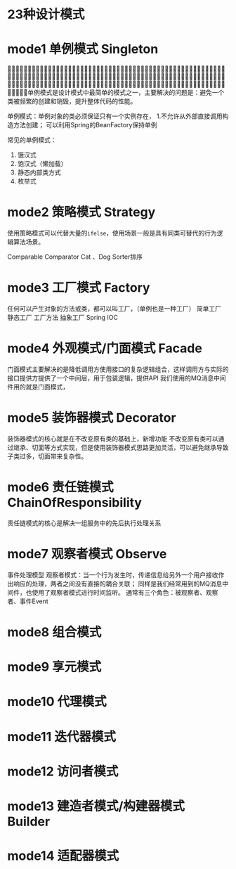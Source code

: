 <h1>23种设计模式</h1>

# mode1 单例模式 Singleton
􏰃􏰄􏰅􏰆􏱐􏲎􏴂􏱆􏴃􏰇􏰐􏰑􏰒􏰌􏴄􏰃􏰋􏰅􏰆􏰼􏰎􏰃􏰄􏰅􏰆􏱐􏲎􏴂􏱆􏴃􏰇􏰐􏰑􏰒􏰌􏴄􏰃􏰋􏰅􏰆􏰼􏰎􏰃􏰄􏰅􏰆􏱐􏲎􏴂􏱆􏴃􏰇􏰐􏰑􏰒􏰌􏴄􏰃􏰋􏰅􏰆􏰼􏰎􏰃􏰄􏰅􏰆􏱐􏲎􏴂􏱆􏴃􏰇􏰐􏰑􏰒􏰌􏴄􏰃􏰋􏰅􏰆􏰼􏰎􏰃􏰄􏰅􏰆􏱐􏲎􏴂􏱆􏴃􏰇􏰐􏰑􏰒􏰌􏴄􏰃􏰋􏰅􏰆􏰼􏰎􏰃􏰄􏰅􏰆􏱐􏲎􏴂􏱆􏴃􏰇􏰐􏰑􏰒􏰌􏴄􏰃􏰋􏰅􏰆􏰼􏰎􏰃􏰄􏰅􏰆􏱐􏲎􏴂􏱆􏴃􏰇􏰐􏰑􏰒􏰌􏴄􏰃􏰋􏰅􏰆􏰼􏰎􏰃􏰄􏰅􏰆􏱐􏲎􏴂􏱆􏴃􏰇􏰐􏰑􏰒􏰌􏴄􏰃􏰋􏰅􏰆􏰼单例模式是设计模式中最简单的模式之一，主要解决的问题是：避免一个类被频繁的创建和销毁，提升整体代码的性能。

单例模式：单例对象的类必须保证只有一个实例存在，
1.不允许从外部直接调用构造方法创建；
可以利用Spring的BeanFactory保持单例


常见的单例模式：
1. 饿汉式
2. 饱汉式（懒加载）
3. 静态内部类方式
4. 枚举式

# mode2 策略模式 Strategy
使用策略模式可以代替大量的`ifelse`，使用场景一般是具有同类可替代的行为逻辑算法场景。

Comparable
Comparator
Cat 、Dog
Sorter排序
# mode3 工厂模式 Factory 
任何可以产生对象的方法或类，都可以叫工厂，（单例也是一种工厂）
简单工厂
静态工厂
工厂方法
抽象工厂
Spring IOC


# mode4 外观模式/门面模式 Facade
门面模式主要解决的是降低调用方使用接口的复杂逻辑组合，这样调用方与实际的接口提供方提供了一个中间层，用于包装逻辑，提供API
我们使用的MQ消息中间件用的就是门面模式，

# mode5 装饰器模式 Decorator

装饰器模式的核心就是在不改变原有类的基础上，新增功能
不改变原有类可以通过继承、切面等方式实现，但是使用装饰器模式思路更加灵活，可以避免继承导致子类过多，切面带来复杂性。

# mode6 责任链模式  ChainOfResponsibility
责任链模式的核心是解决一组服务中的先后执行处理关系

# mode7 观察者模式 Observe
事件处理模型
观察者模式：当一个行为发生时，传递信息给另外一个用户接收作出响应的处理，两者之间没有直接的耦合关联；
同样是我们经常用到的MQ消息中间件，也使用了观察者模式进行时间监听。
通常有三个角色：被观察者、观察者、事件Event
# mode8 组合模式

# mode9 享元模式

# mode10 代理模式

# mode11 迭代器模式

# mode12 访问者模式

# mode13 建造者模式/构建器模式 Builder

# mode14 适配器模式



